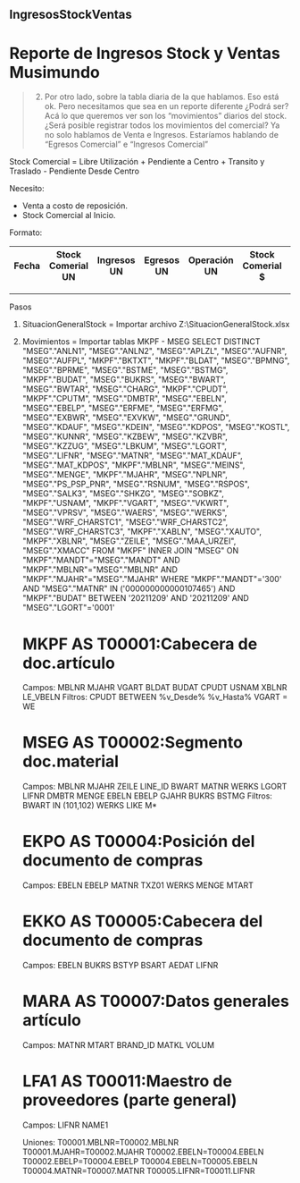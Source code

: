 ## IngresosStockVentas
# Reporte de Ingresos Stock y Ventas Musimundo

> 2.	Por otro lado, sobre la tabla diaria de la que hablamos. Eso está ok. Pero necesitamos que sea en un reporte diferente ¿Podrá ser?
Acá lo que queremos ver son los “movimientos” diarios del stock. ¿Será posible registrar todos los movimientos del comercial? Ya no solo hablamos de Venta e Ingresos. Estaríamos hablando de “Egresos Comercial” e “Ingresos Comercial”

Stock Comercial = Libre Utilización + Pendiente a Centro + Transito y Traslado - Pendiente Desde Centro

Necesito: 
- Venta a costo de reposición.
- Stock Comercial al Inicio.

Formato:

| Fecha | Stock Comerial UN | Ingresos UN | Egresos UN | Operación UN | Stock Comerial $ | Ingresos $ | Egresos $ | Operación $|
| ----------- | ----------- | ----------- | ----------- | ----------- |----------- |----------- |----------- |----------- |

---


Pasos
1. SituacionGeneralStock = Importar archivo Z:\SituacionGeneralStock.xlsx

2. Movimientos = Importar tablas MKPF - MSEG
SELECT
  DISTINCT 
  "MSEG"."ANLN1",
  "MSEG"."ANLN2",
  "MSEG"."APLZL",
  "MSEG"."AUFNR",
  "MSEG"."AUFPL",
  "MKPF"."BKTXT",
  "MKPF"."BLDAT",
  "MSEG"."BPMNG",
  "MSEG"."BPRME",
  "MSEG"."BSTME",
  "MSEG"."BSTMG",
  "MKPF"."BUDAT",
  "MSEG"."BUKRS",
  "MSEG"."BWART",
  "MSEG"."BWTAR",
  "MSEG"."CHARG",
  "MKPF"."CPUDT",
  "MKPF"."CPUTM",
  "MSEG"."DMBTR",
  "MSEG"."EBELN",
  "MSEG"."EBELP",
  "MSEG"."ERFME",
  "MSEG"."ERFMG",
  "MSEG"."EXBWR",
  "MSEG"."EXVKW",
  "MSEG"."GRUND",
  "MSEG"."KDAUF",
  "MSEG"."KDEIN",
  "MSEG"."KDPOS",
  "MSEG"."KOSTL",
  "MSEG"."KUNNR",
  "MSEG"."KZBEW",
  "MSEG"."KZVBR",
  "MSEG"."KZZUG",
  "MSEG"."LBKUM",
  "MSEG"."LGORT",
  "MSEG"."LIFNR",
  "MSEG"."MATNR",
  "MSEG"."MAT_KDAUF",
  "MSEG"."MAT_KDPOS",
  "MKPF"."MBLNR",
  "MSEG"."MEINS",
  "MSEG"."MENGE",
  "MKPF"."MJAHR",
  "MSEG"."NPLNR",
  "MSEG"."PS_PSP_PNR",
  "MSEG"."RSNUM",
  "MSEG"."RSPOS",
  "MSEG"."SALK3",
  "MSEG"."SHKZG",
  "MSEG"."SOBKZ",
  "MKPF"."USNAM",
  "MKPF"."VGART",
  "MSEG"."VKWRT",
  "MSEG"."VPRSV",
  "MSEG"."WAERS",
  "MSEG"."WERKS",
  "MSEG"."WRF_CHARSTC1",
  "MSEG"."WRF_CHARSTC2",
  "MSEG"."WRF_CHARSTC3",
  "MKPF"."XABLN",
  "MSEG"."XAUTO",
  "MKPF"."XBLNR",
  "MSEG"."ZEILE",
  "MSEG"."MAA_URZEI",
  "MSEG"."XMACC"
FROM
  "MKPF" 
  INNER JOIN "MSEG" ON 
             "MKPF"."MANDT"="MSEG"."MANDT" 
        AND  "MKPF"."MBLNR"="MSEG"."MBLNR" 
        AND  "MKPF"."MJAHR"="MSEG"."MJAHR"
WHERE
  "MKPF"."MANDT"='300' AND "MSEG"."MATNR" IN ('000000000000107465') AND
  "MKPF"."BUDAT" BETWEEN '20211209' AND '20211209' AND "MSEG"."LGORT"='0001'


   # MKPF AS T00001:Cabecera de doc.artículo
    Campos:
        MBLNR MJAHR VGART BLDAT BUDAT CPUDT USNAM XBLNR LE_VBELN
    Filtros:
        CPUDT BETWEEN %v_Desde% %v_Hasta%
        VGART = WE

   # MSEG AS T00002:Segmento doc.material
    Campos:
        MBLNR MJAHR ZEILE LINE_ID BWART MATNR WERKS LGORT LIFNR DMBTR MENGE EBELN EBELP GJAHR BUKRS BSTMG
    Filtros:
        BWART IN (101,102)
        WERKS LIKE M*
    
   # EKPO AS T00004:Posición del documento de compras
    Campos:
        EBELN EBELP MATNR TXZ01 WERKS MENGE MTART

   # EKKO AS T00005:Cabecera del documento de compras
    Campos:
        EBELN BUKRS BSTYP BSART AEDAT LIFNR

   # MARA AS T00007:Datos generales artículo
    Campos:
    MATNR MTART BRAND_ID MATKL VOLUM
    
   # LFA1 AS T00011:Maestro de proveedores (parte general)
    Campos:
        LIFNR NAME1
    
    Uniones:
        T00001.MBLNR=T00002.MBLNR
        T00001.MJAHR=T00002.MJAHR
        T00002.EBELN=T00004.EBELN
        T00002.EBELP=T00004.EBELP
        T00004.EBELN=T00005.EBELN
        T00004.MATNR=T00007.MATNR
        T00005.LIFNR=T00011.LIFNR

